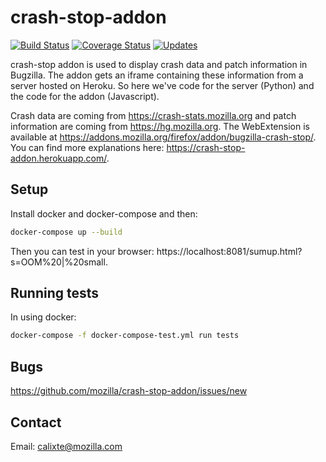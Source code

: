# crash-stop-addon

[![Build Status](https://api.travis-ci.org/mozilla/crash-stop-addon.svg?branch=master)](https://travis-ci.org/mozilla/crash-stop-addon)
[![Coverage Status](https://coveralls.io/repos/github/mozilla/crash-stop-addon/badge.svg?branch=master)](https://coveralls.io/r/mozilla/crash-stop-addon)
[![Updates](https://pyup.io/repos/github/mozilla/crash-stop-addon/shield.svg)](https://pyup.io/repos/github/mozilla/crash-stop-addon/)


crash-stop addon is used to display crash data and patch information in Bugzilla.
The addon gets an iframe containing these information from a server hosted on Heroku.
So here we've code for the server (Python) and the code for the addon (Javascript).

Crash data are coming from https://crash-stats.mozilla.org and patch information are coming from https://hg.mozilla.org.
The WebExtension is available at https://addons.mozilla.org/firefox/addon/bugzilla-crash-stop/.
You can find more explanations here: https://crash-stop-addon.herokuapp.com/.

## Setup

Install docker and docker-compose and then:
```sh
docker-compose up --build
```
Then you can test in your browser: https://localhost:8081/sumup.html?s=OOM%20|%20small.

## Running tests

In using docker:
```sh
docker-compose -f docker-compose-test.yml run tests
```

## Bugs

https://github.com/mozilla/crash-stop-addon/issues/new

## Contact

Email: calixte@mozilla.com
